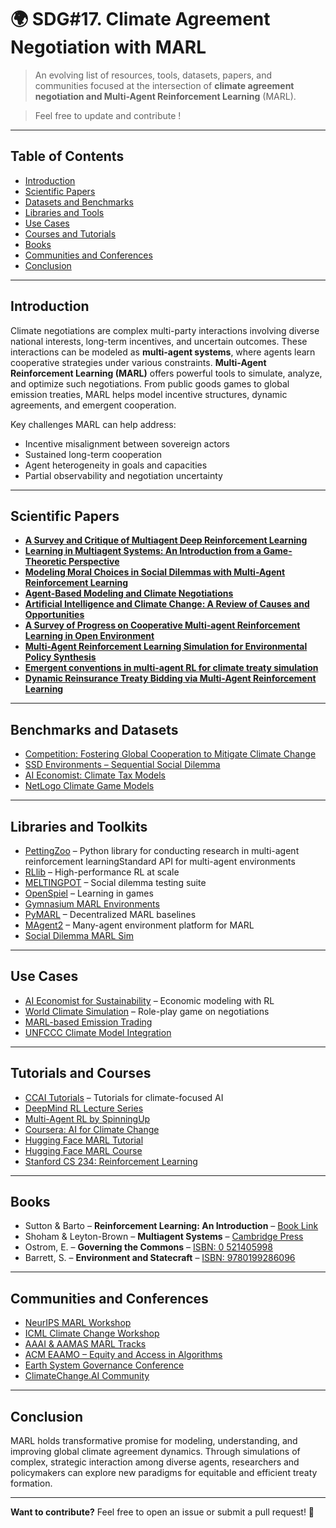 # 🌍 SDG#17.  Climate Agreement Negotiation with MARL

> An evolving list of resources, tools, datasets, papers, and communities focused at the intersection of **climate agreement negotiation and Multi-Agent Reinforcement Learning** (MARL).

> Feel free to update and contribute !

---

## Table of Contents

- [Introduction](#introduction)
- [Scientific Papers](#scientific-papers)
- [Datasets and Benchmarks](#datasets-and-benchmarks)
- [Libraries and Tools](#libraries-and-tools)
- [Use Cases](#use-cases)
- [Courses and Tutorials](#courses-and-tutorials)
- [Books](#books)
- [Communities and Conferences](#communities-and-conferences)
- [Conclusion](#conclusion)

---

## Introduction
Climate negotiations are complex multi-party interactions involving diverse national interests, long-term incentives, and uncertain outcomes. These interactions can be modeled as **multi-agent systems**, where agents learn cooperative strategies under various constraints. **Multi-Agent Reinforcement Learning (MARL)** offers powerful tools to simulate, analyze, and optimize such negotiations. From public goods games to global emission treaties, MARL helps model incentive structures, dynamic agreements, and emergent cooperation.

Key challenges MARL can help address:
- Incentive misalignment between sovereign actors
- Sustained long-term cooperation
- Agent heterogeneity in goals and capacities
- Partial observability and negotiation uncertainty

---
## Scientific Papers
- [**A Survey and Critique of Multiagent Deep Reinforcement Learning**](https://arxiv.org/abs/1810.05587)
- [**Learning in Multiagent Systems: An Introduction from a Game-Theoretic Perspective**](https://link.springer.com/chapter/10.1007/3-540-44826-8_13)
- [**Modeling Moral Choices in Social Dilemmas with Multi-Agent Reinforcement Learning**](https://arxiv.org/abs/2301.08491)
- [**Agent-Based Modeling and Climate Negotiations**](https://arxiv.org/pdf/2208.07004)
- [**Artificial Intelligence and Climate Change: A Review of Causes and Opportunities**](https://link.springer.com/chapter/10.1007/978-981-96-7033-8_13) 
- [**A Survey of Progress on Cooperative Multi-agent Reinforcement Learning in Open Environment**](https://arxiv.org/abs/2312.01058) 
- [**Multi-Agent Reinforcement Learning Simulation for Environmental Policy Synthesis**](https://arxiv.org/abs/2504.12777)
- [**Emergent conventions in multi-agent RL for climate treaty simulation**](https://arxiv.org/html/2504.12777v2)
- [**Dynamic Reinsurance Treaty Bidding via Multi-Agent Reinforcement Learning**](https://arxiv.org/pdf/2506.13113)


---

## Benchmarks and Datasets
- [Competition: Fostering Global Cooperation to Mitigate Climate Change](https://github.com/mila-iqia/climate-cooperation-competition)
- [SSD Environments – Sequential Social Dilemma](https://github.com/eugenevinitsky/sequential_social_dilemma_games)
- [AI Economist: Climate Tax Models](https://github.com/salesforce/ai-economist)
- [NetLogo Climate Game Models](http://ccl.northwestern.edu/netlogo/models/)

---

## Libraries and Toolkits
- [PettingZoo](https://github.com/Farama-Foundation/PettingZoo) – Python library for conducting research in multi-agent reinforcement learningStandard API for multi-agent environments
- [RLlib](https://docs.ray.io/en/latest/rllib/index.html) – High-performance RL at scale
- [MELTINGPOT](https://github.com/deepmind/meltingpot) – Social dilemma testing suite
- [OpenSpiel](https://github.com/deepmind/open_spiel) – Learning in games
- [Gymnasium MARL Environments](https://github.com/Farama-Foundation/Gymnasium)
- [PyMARL](https://github.com/oxwhirl/pymarl) – Decentralized MARL baselines
- [MAgent2](https://github.com/Farama-Foundation/MAgent2) – Many-agent environment platform for MARL
- [Social Dilemma MARL Sim](https://github.com/eugenevinitsky/sequential_social_dilemma_games)

  
---

## Use Cases
- [AI Economist for Sustainability](https://github.com/salesforce/ai-economist) – Economic modeling with RL
- [World Climate Simulation](https://www.climateinteractive.org/tools/world-climate-simulation/) – Role-play game on negotiations
- [MARL-based Emission Trading](https://ieeexplore.ieee.org/document/10401854)
- [UNFCCC Climate Model Integration](https://unfccc.int/topics/mitigation/workstreams/response-measures/modelling-tools-to-assess-the-impact-of-the-implementation-of-response-measures/integrated-assessment-models-iams-and-energy-environment-economy-e3-models)

---

## Tutorials and Courses

- [CCAI Tutorials](https://www.climatechange.ai/tutorials?) – Tutorials for climate-focused AI
- [DeepMind RL Lecture Series](https://www.youtube.com/playlist?list=PLG10CT0lnSulPjwyztOrlimuutA14q0Us)
- [Multi-Agent RL by SpinningUp](https://spinningup.openai.com/en/latest/)
- [Coursera: AI for Climate Change](https://www.coursera.org/learn/ai-for-climate-change)
- [Hugging Face MARL Tutorial](https://huggingface.co/learn/deep-rl-course/unit7/introduction-to-marl)
- [Hugging Face MARL Course](https://huggingface.co/learn/agents-course/en/unit2/smolagents/multi_agent_systems)
- [Stanford CS 234: Reinforcement Learning](http://web.stanford.edu/class/cs234/)

---

## Books
- Sutton & Barto – **Reinforcement Learning: An Introduction** – [Book Link](http://incompleteideas.net/book/the-book.html)
- Shoham & Leyton-Brown – **Multiagent Systems** – [Cambridge Press](https://www.masfoundations.org/mas.pdf)
- Ostrom, E. – **Governing the Commons** – [ISBN: 0 521405998](https://www.actu-environnement.com/media/pdf/ostrom_1990.pdf)
- Barrett, S. – **Environment and Statecraft** – [ISBN: 9780199286096](https://academic.oup.com/book/36180)

---  

## Communities and Conferences
- [NeurIPS MARL Workshop](https://marl-workshop.github.io/)
- [ICML Climate Change Workshop](https://www.climatechange.ai/events/icml2023)
- [AAAI & AAMAS MARL Tracks](https://aamas2025.conference.academy/)
- [ACM EAAMO – Equity and Access in Algorithms](https://eaamo.org/)
- [Earth System Governance Conference](https://www.earthsystemgovernance.org/)
- [ClimateChange.AI Community](https://www.climatechange.ai/)

---

## Conclusion 
MARL holds transformative promise for modeling, understanding, and improving global climate agreement dynamics. Through simulations of complex, strategic interaction among diverse agents, researchers and policymakers can explore new paradigms for equitable and efficient treaty formation.

---

**Want to contribute?** Feel free to open an issue or submit a pull request! 🎯

